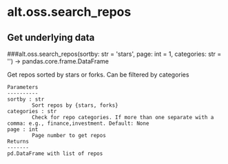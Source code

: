 # alt.oss.search_repos

## Get underlying data 
###alt.oss.search_repos(sortby: str = 'stars', page: int = 1, categories: str = '') -> pandas.core.frame.DataFrame

Get repos sorted by stars or forks. Can be filtered by categories

    Parameters
    ----------
    sortby : str
            Sort repos by {stars, forks}
    categories : str
            Check for repo categories. If more than one separate with a comma: e.g., finance,investment. Default: None
    page : int
            Page number to get repos
    Returns
    -------
    pd.DataFrame with list of repos

